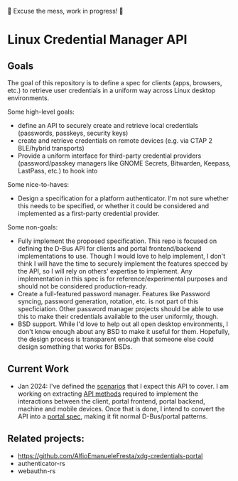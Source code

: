 🚧 Excuse the mess, work in progress! 🚧

# Linux Credential Manager API

## Goals

The goal of this repository is to define a spec for clients (apps, browsers,
etc.) to retrieve user credentials in a uniform way across Linux desktop
environments. 

Some high-level goals:

- define an API to securely create and retrieve local credentials
  (passwords, passkeys, security keys)
- create and retrieve credentials on remote devices (e.g. via CTAP 2 BLE/hybrid
  transports)
- Provide a uniform interface for third-party credential providers
  (password/passkey managers like GNOME Secrets, Bitwarden, Keepass, LastPass,
  etc.) to hook into

Some nice-to-haves:
- Design a specification for a platform authenticator. I'm not sure whether this
needs to be specified, or whether it could be considered and implemented as a
first-party credential provider.

Some non-goals:

- Fully implement the proposed specification. This repo is focused on defining
the D-Bus API for clients and portal frontend/backend implementations to use.
Though I would love to help implement, I don't think I will have the time to
securely implement the features specced by the API, so I will rely on others'
expertise to implement. Any implementation in this spec is for reference/experimental purposes and should not be considered production-ready.
- Create a full-featured password manager. Features like Password syncing,
password generation, rotation, etc. is not part of this specficiation. Other
password manager projects should be able to use this to make their credentials
available to the user uniformly, though. 
- BSD support. While I'd love to help out all open desktop environments, I don't
know enough about any BSD to make it useful for them. Hopefully, the design
process is transparent enough that someone else could design something that
works for BSDs.

## Current Work

- Jan 2024: I've defined the [scenarios](doc/scenarios.md) that I expect this
API to cover. I am working on extracting [API methods](doc/api.md) required to
implement the interactions between the client, portal frontend, portal backend,
machine and mobile devices. Once that is done, I intend to convert the API into
a [portal spec](doc/design-doc.md), making it fit normal D-Bus/portal patterns.

## Related projects:
- https://github.com/AlfioEmanueleFresta/xdg-credentials-portal
- authenticator-rs
- webauthn-rs